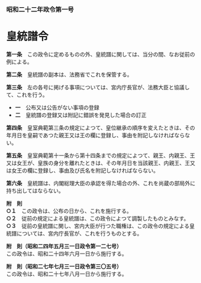 ### 昭和二十二年政令第一号  
# 皇統譜令  
  
**第一条**　この政令に定めるものの外、皇統譜に関しては、当分の間、なお従前の例による。  
  
**第二条**　皇統譜の副本は、法務省でこれを保管する。  
  
**第三条**　左の各号に掲げる事項については、宮内庁長官が、法務大臣と協議して、これを行う。  
* **一**　公布又は公告がない事項の登録  
* **二**　皇統譜の登録又は附記に錯誤を発見した場合の訂正  
  
**第四条**　皇室典範第三条の規定によつて、皇位継承の順序を変えたときは、その年月日を皇嗣であつた親王又は王の欄に登録し、事由を附記しなければならない。  
  
**第五条**　皇室典範第十一条から第十四条までの規定によつて、親王、内親王、王又は女王が、皇族の身分を離れたときは、その年月日を当該親王、内親王、王又は女王の欄に登録し、事由及び氏名を附記しなければならない。  
  
**第六条**　皇統譜は、内閣総理大臣の承認を得た場合の外、これを尚蔵の部局外に持ち出してはならない。  
  
**附　則**  
**○１**　この政令は、公布の日から、これを施行する。  
**○２**　従前の規定による皇統譜は、この政令によつて調製したものとみなす。  
**○３**　従前の皇統譜に関し、宮内大臣が行つた職権は、この政令の規定による皇統譜については、宮内庁長官が、これを行うものとする。  
  
**附　則（昭和二四年五月三一日政令第一二七号）**  
この政令は、昭和二十四年六月一日から施行する。  
  
**附　則（昭和二七年七月三一日政令第三〇五号）**  
この政令は、昭和二十七年八月一日から施行する。  
  
